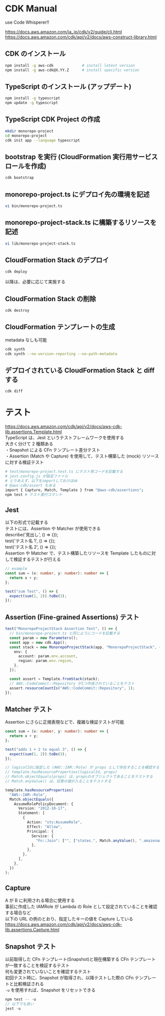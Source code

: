 # CDK Manual

use Code Whisperer!!<br>

https://docs.aws.amazon.com/ja_jp/cdk/v2/guide/cli.html<br>
https://docs.aws.amazon.com/cdk/api/v2/docs/aws-construct-library.html

## CDK のインストール

```bash
npm install -g aws-cdk             # install latest version
npm install -g aws-cdk@X.YY.Z      # install specific version
```

## TypeScript のインストール (アップデート)

```bash
npm install -g typescript
npm update -g typescript
```

## TypeScript CDK Project の作成

```bash
mkdir monorepo-project
cd monorepo-project
cdk init app --language typescript
```

## bootstrap を実行 (CloudFormation 実行用サービスロールを作成)

```bash
cdk bootstrap
```

## monorepo-project.ts にデプロイ先の環境を記述

```bash
vi bin/monorepo-project.ts
```

## monorepo-project-stack.ts に構築するリソースを記述

```bash
vi lib/monorepo-project-stack.ts
```

## CloudFormation Stack のデプロイ

```bash
cdk deploy
```

以降は、必要に応じて実施する

## CloudFormation Stack の削除

```bash
cdk destroy
```

## CloudFormation テンプレートの生成

metadata なしも可能

```bash
cdk synth
cdk synth --no-version-reporting --no-path-metadata
```

## デプロイされている CloudFormation Stack と diff する

```bash
cdk diff
```

# テスト

https://docs.aws.amazon.com/cdk/api/v2/docs/aws-cdk-lib.assertions.Template.html<br>
TypeScript は、Jest というテストフレームワークを使用する<br>
大きく分けて 2 種類ある<br>
・Snapshot による CFn テンプレート差分テスト<br>
・Assertion (Match や Capture) を使用して、テスト構築した (mock) リソースに対する検証テスト

```bash
# test/monorepo-project.test.ts にテスト用コードを記載する
# jest.config.js が設定ファイル
# とりあえず、以下をimportしておけばok
# @aws-cdk/assert もある
import { Capture, Match, Template } from "@aws-cdk/assertions";
npm test # テスト実行コマンド
```

## Jest

以下の形式で記載する<br>
テストには、Assertion や Matcher が使用できる<br>
describe('見出し', () => {});<br>
test('テスト名 1', () => {});<br>
test('テスト名 2', () => {});<br>
Assertion や Matcher で、テスト構築したリソースを Template したものに対して検証するテストが行える<br>

```typescript
// example
const sum = (x: number, y: number): number => {
  return x + y;
};

test("sum Test", () => {
  expect(sum(1, 2)).toBe(3);
});
```

## Assertion (Fine-grained Assertions) テスト

```typescript
test("MonorepoProjectStack Assertion Test", () => {
  // bin/monorepo-project.ts と同じようにコードを記載する
  const param = new Parameters();
  const app = new cdk.App();
  const stack = new MonorepoProjectStack(app, "MonorepoProjectStack", {
    env: {
      account: param.env.account,
      region: param.env.region,
    },
  });

  const assert = Template.fromStack(stack);
  // AWS::CodeCommit::Repository が1つ作成されていることをテスト
  assert.resourceCountIs("AWS::CodeCommit::Repository", 1);
});
```

## Matcher テスト

Assertion にさらに正規表現などで、複雑な検証テストが可能<br>

```typescript
const sum = (x: number, y: number): number => {
  return x + y;
};

test("adds 1 + 2 to equal 3", () => {
  expect(sum(1, 2)).toBe(3);
});
```

```typescript
// logicalIdに指定した (AWS::IAM::Role) が props として存在することを確認するテスト
// template.hasResourceProperties(logicalId, props)
// Match.objectEquals(props) は、propsのオブジェクトであることをテストする
// Match.anyValue() は、任意の値が入ることをテストする

template.hasResourceProperties(
  "AWS::IAM::Role",
  Match.objectEquals({
    AssumeRolePolicyDocument: {
      Version: "2012-10-17",
      Statement: [
        {
          Action: "sts:AssumeRole",
          Effect: "Allow",
          Principal: {
            Service: {
              "Fn::Join": ["", ["states.", Match.anyValue(), ".amazonaws.com"]],
            },
          },
        },
      ],
    },
  })
);
```

## Capture

A が B に利用される場合に使用する<br>
事前に作成した IAMRole が Lambda の Role として設定されていることを確認する場合など<br>
以下の URL の例のとおり、指定したキーの値を Capture している<br>
https://docs.aws.amazon.com/cdk/api/v2/docs/aws-cdk-lib.assertions.Capture.html

## Snapshot テスト

以前取得した CFn テンプレート(Snapshot)と現在構築する CFn テンプレートが一致することを検証するテスト<br>
何も変更されていないことを確認するテスト<br>
初回テスト時に、Snapshot が取得され、以降テストした際の CFn テンプレートと比較検証される<br>
`-u` を使用すれば、Snapshot をリセットできる

```typescript
npm test -- -u
// 以下でも良い
jest -u
```
